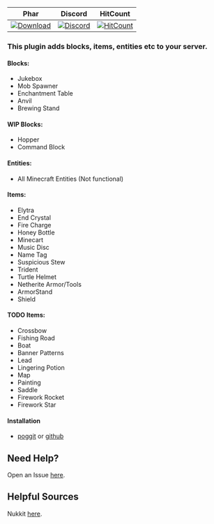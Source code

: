 | Phar | Discord | HitCount |
| :---: | :---: | :---: |
 [![Download](https://img.shields.io/badge/download-latest-blue.svg)](https://poggit.pmmp.io/ci/CLADevs/VanillaX) | [![Discord](https://camo.githubusercontent.com/455152269a0ed38255ed15e375084d4dd08e0c98/68747470733a2f2f696d672e736869656c64732e696f2f62616467652f636861742d6f6e253230646973636f72642d3732383944412e737667)](https://discord.gg/f7yGTzE) | [![HitCount](http://hits.dwyl.io/CLADevs/VanillaX.svg)](http://hits.dwyl.io/CLADevs/VanillaX)

### This plugin adds blocks, items, entities etc to your server.
#### Blocks:
- Jukebox
- Mob Spawner
- Enchantment Table
- Anvil
- Brewing Stand

#### WIP Blocks:
- Hopper
- Command Block

#### Entities:
- All Minecraft Entities (Not functional)


#### Items:
- Elytra
- End Crystal
- Fire Charge
- Honey Bottle
- Minecart
- Music Disc
- Name Tag
- Suspicious Stew
- Trident
- Turtle Helmet
- Netherite Armor/Tools
- ArmorStand
- Shield

#### TODO Items:
- Crossbow
- Fishing Road
- Boat
- Banner Patterns
- Lead
- Lingering Potion
- Map
- Painting 
- Saddle
- Firework Rocket
- Firework Star

#### Installation
-  [poggit](https://poggit.pmmp.io/ci/CLADevs/VanillaX) or [github](https://github.com/CLADevs/VanillaX)

## Need Help?
  Open an Issue [here](https://github.com/CLADevs/VanillaX/issues/new).

## Helpful Sources
  Nukkit [here](https://github.com/CloudburstMC/Nukkit).